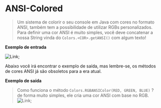 # ANSI-Colored
>Um sistema de colorir o seu console em Java com cores no formato ANSI, também tem a possibilidade de utilizar RGBs personalizados.
Para definir uma cor ANSI é muito simples, você deve concatenar a nossa String vinda do ``Colors.<COR>.getANSI()`` com algum texto!

**Exemplo de entrada**

![Link](https://imgur.com/7E1uy5a.png);

Abaixo você irá encontrar o exemplo de saída,
mas lembre-se, os métodos de cores ANSI já são
obsoletos para a era atual.

**Exemplo de saída**
> Como funciona o método ``Colors.RGBANSIColor(RED, GREEN, BLUE)`` ?
> de forma muito simples, ele cria uma cor ANSI com base no RGB.
![Link](https://imgur.com/nqQGZy6.png);
